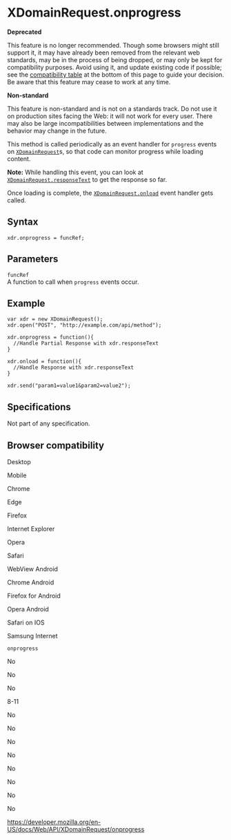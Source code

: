 XDomainRequest.onprogress
=========================

**Deprecated**

This feature is no longer recommended. Though some browsers might still support it, it may have already been removed from the relevant web standards, may be in the process of being dropped, or may only be kept for compatibility purposes. Avoid using it, and update existing code if possible; see the [compatibility table](#browser_compatibility) at the bottom of this page to guide your decision. Be aware that this feature may cease to work at any time.

**Non-standard**

This feature is non-standard and is not on a standards track. Do not use it on production sites facing the Web: it will not work for every user. There may also be large incompatibilities between implementations and the behavior may change in the future.

This method is called periodically as an event handler for `progress` events on [`XDomainRequest`](../xdomainrequest)s, so that code can monitor progress while loading content.

**Note:** While handling this event, you can look at [`XDomainRequest.responseText`](responsetext) to get the response so far.

Once loading is complete, the [`XDomainRequest.onload`](onload) event handler gets called.

Syntax
------

    xdr.onprogress = funcRef;

Parameters
----------

`funcRef`  
A function to call when `progress` events occur.

Example
-------

    var xdr = new XDomainRequest();
    xdr.open("POST", "http://example.com/api/method");

    xdr.onprogress = function(){
      //Handle Partial Response with xdr.responseText
    }

    xdr.onload = function(){
      //Handle Response with xdr.responseText
    }

    xdr.send("param1=value1&param2=value2");

Specifications
--------------

Not part of any specification.

Browser compatibility
---------------------

Desktop

Mobile

Chrome

Edge

Firefox

Internet Explorer

Opera

Safari

WebView Android

Chrome Android

Firefox for Android

Opera Android

Safari on IOS

Samsung Internet

`onprogress`

No

No

No

8-11

No

No

No

No

No

No

No

No

<a href="https://developer.mozilla.org/en-US/docs/Web/API/XDomainRequest/onprogress" class="_attribution-link">https://developer.mozilla.org/en-US/docs/Web/API/XDomainRequest/onprogress</a>
